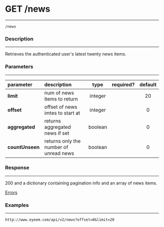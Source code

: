 # GET /news 
***
`/news`

### Description
***
Retrieves the authenticated user's latest twenty news items.


### Parameters
***

|parameter| description| type |required? |default|
|:---------|:--------------|:----------:|:------------:|:------------:|
|**limit**|num of news items to return|integer||20|
|**offset**|offset of news imtes to start at|integer||0|
|**aggregated**|returns aggregated news if set|boolean||0|
|**countUnseen**|returns only the number of unread news|boolean||0|

### Response
***

200 and a dictionary containing pagination info and an array of news items.


[Errors](../../resources/errors.md#files)

### Examples
***

`http://www.eyeem.com/api/v2/news?offset=0&limit=20`

 